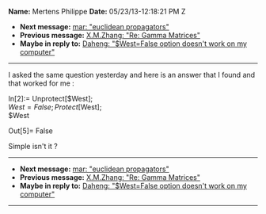 **Name:** Mertens Philippe
**Date:** 05/23/13-12:18:21 PM Z

  - **Next message:** [mar: "euclidean propagators"](0737.html)
  - **Previous message:** [X.M.Zhang: "Re: Gamma Matrices"](0735.html)
  - **Maybe in reply to:** [Daheng: "$West=False option doesn't work on
    my computer"](0656.html)

-----

I asked the same question yesterday and here is an answer that I found
and that worked for me :  

In[2]:= Unprotect[$West];  
$West = False;  
Protect[$West];  
$West  

Out[5]= False  

Simple isn't it ?  

-----

  - **Next message:** [mar: "euclidean propagators"](0737.html)
  - **Previous message:** [X.M.Zhang: "Re: Gamma Matrices"](0735.html)
  - **Maybe in reply to:** [Daheng: "$West=False option doesn't work on
    my computer"](0656.html)

-----

